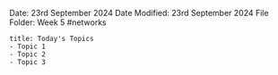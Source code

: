 Date: 23rd September 2024
Date Modified: 23rd September 2024
File Folder: Week 5
#networks

```ad-summary
title: Today's Topics
- Topic 1
- Topic 2
- Topic 3
```

